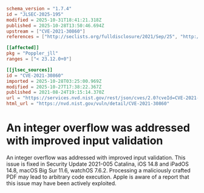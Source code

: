 ```toml
schema_version = "1.7.4"
id = "JLSEC-2025-195"
modified = 2025-10-31T18:41:21.318Z
published = 2025-10-28T13:50:46.694Z
upstream = ["CVE-2021-30860"]
references = ["http://seclists.org/fulldisclosure/2021/Sep/25", "http://seclists.org/fulldisclosure/2021/Sep/26", "http://seclists.org/fulldisclosure/2021/Sep/27", "http://seclists.org/fulldisclosure/2021/Sep/28", "http://seclists.org/fulldisclosure/2021/Sep/38", "http://seclists.org/fulldisclosure/2021/Sep/39", "http://seclists.org/fulldisclosure/2021/Sep/40", "http://seclists.org/fulldisclosure/2021/Sep/50", "http://www.openwall.com/lists/oss-security/2022/09/02/11", "https://security.gentoo.org/glsa/202209-21", "https://support.apple.com/en-us/HT212804", "https://support.apple.com/en-us/HT212805", "https://support.apple.com/en-us/HT212806", "https://support.apple.com/en-us/HT212807", "https://support.apple.com/kb/HT212824", "http://seclists.org/fulldisclosure/2021/Sep/25", "http://seclists.org/fulldisclosure/2021/Sep/26", "http://seclists.org/fulldisclosure/2021/Sep/27", "http://seclists.org/fulldisclosure/2021/Sep/28", "http://seclists.org/fulldisclosure/2021/Sep/38", "http://seclists.org/fulldisclosure/2021/Sep/39", "http://seclists.org/fulldisclosure/2021/Sep/40", "http://seclists.org/fulldisclosure/2021/Sep/50", "http://www.openwall.com/lists/oss-security/2022/09/02/11", "https://security.gentoo.org/glsa/202209-21", "https://support.apple.com/en-us/HT212804", "https://support.apple.com/en-us/HT212805", "https://support.apple.com/en-us/HT212806", "https://support.apple.com/en-us/HT212807", "https://support.apple.com/kb/HT212824", "https://www.cisa.gov/known-exploited-vulnerabilities-catalog?field_cve=CVE-2021-30860"]

[[affected]]
pkg = "Poppler_jll"
ranges = ["< 23.12.0+0"]

[[jlsec_sources]]
id = "CVE-2021-30860"
imported = 2025-10-28T03:25:00.969Z
modified = 2025-10-27T17:38:22.367Z
published = 2021-08-24T19:15:14.370Z
url = "https://services.nvd.nist.gov/rest/json/cves/2.0?cveId=CVE-2021-30860"
html_url = "https://nvd.nist.gov/vuln/detail/CVE-2021-30860"
```

# An integer overflow was addressed with improved input validation

An integer overflow was addressed with improved input validation. This issue is fixed in Security Update 2021-005 Catalina, iOS 14.8 and iPadOS 14.8, macOS Big Sur 11.6, watchOS 7.6.2. Processing a maliciously crafted PDF may lead to arbitrary code execution. Apple is aware of a report that this issue may have been actively exploited.

